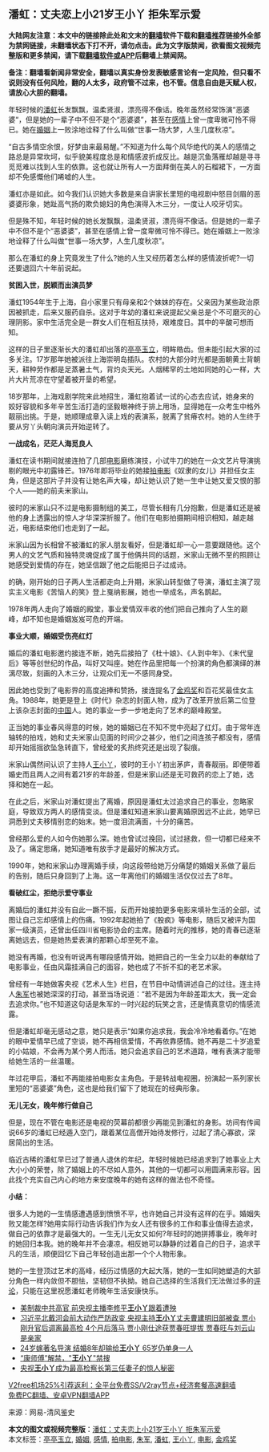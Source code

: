  <h2>潘虹：丈夫恋上小21岁王小丫 拒朱军示爱</h2> <p class="notice"><b>大陆网友注意：本文中的链接除此处和文末的<a href="https://github.com/bannedbook/fanqiang" >翻墙</a>软件下载和<a href="https://github.com/killgcd/justmysocks/blob/master/README.md">翻墙推荐</a>链接外全部为禁网链接，未翻墙状态下打不开，请勿点击。此为文字版禁闻，欲看图文视频完整版和更多禁闻，请下载<a href="https://github.com/bannedbook/fanqiang">翻墙软件或APP</a>后翻墙上禁闻网。</p><p>备注：翻墙看新闻非常安全，翻墙以真实身份发表敏感言论有一定风险，但只看不说则没有任何风险，翻的人太多，政府管不过来，也不管。信息自由是天赋人权，请放心大胆的翻墙。</b></p>  <div class="entry"> <p id="summary">年轻时候的<a href="https://www.bannedbook.org/bnews/tag/%E6%BD%98%E8%99%B9/" class="st_tag internal_tag" rel="tag" title="标签 潘虹 下的日志">潘虹</a>长发飘飘，温柔贤淑，漂亮得不像话。晚年虽然经常饰演“恶婆婆“，但是她的一辈子中不但不是个“恶婆婆”，甚至在<a href="https://www.bannedbook.org/bnews/tag/%e6%84%9f%e6%83%85/" class="st_tag internal_tag" rel="tag" title="标签 感情 下的日志">感情</a>上曾一度卑微可怜不得已。她在<a href="https://www.bannedbook.org/bnews/tag/%e5%a9%9a%e5%a7%bb/" class="st_tag internal_tag" rel="tag" title="标签 婚姻 下的日志">婚姻</a>上一败涂地诠释了什么叫做“世事一场大梦，人生几度秋凉”。</p> <p id="conimg">“自古多情空余恨，好梦由来最易醒。”不知道为什么每个风华绝代的美人的感情之路总是异常坎坷，似乎貌美程度总是和情感波折成反比。越是沉鱼落雁却越是寻寻觅觅难以找到人生的依靠。这也就让所有人一方面拜倒在美人的石榴裙下，一方面却不免感慨他们唏嘘的人生。</p> <p>潘虹亦是如此。如今我们认识她大多数是来自讲家长里短的电视剧中怒目剑眉的恶婆婆形象，她趾高气扬的欺负媳妇的角色演得入木三分，一度让人咬牙切实。</p> <p>但是殊不知，年轻时候的她长发飘飘，温柔贤淑，漂亮得不像话。但是她的一辈子中不但不是个“恶婆婆”，甚至在感情上曾一度卑微可怜不得已。她在婚姻上一败涂地诠释了什么叫做“世事一场大梦，人生几度秋凉”。</p> <p>那么在潘虹的身上究竟发生了什么?她的人生又经历着怎么样的感情波折呢?一切还要退回六十年前说起。</p> <p><strong>贫困入世，脱颖而出演员梦</strong></p> <p>潘虹1954年生于上海，自小家里只有母亲和2个妹妹的存在。父亲因为某些政治原因被抓走，后来又服药自杀。这对于年幼的潘虹来说提起父亲总是个不可磨灭的心理阴影。家中生活完全是一群女人们在相互扶持，艰难度日。其中的辛酸可想而知。</p> <p>这样的日子里逐渐长大的潘虹却出落的<a href="https://www.bannedbook.org/bnews/tag/%E4%BA%AD%E4%BA%AD%E7%8E%89%E7%AB%8B/" class="st_tag internal_tag" rel="tag" title="标签 亭亭玉立 下的日志">亭亭玉立</a>，明眸皓齿。但未能引起大家的过多关注。17岁那年她被派往上海崇明岛插队。农村的大部分时光都是面朝黄土背朝天，耕种劳作都是足蒸暑土气，背灼炎天光。人烟稀罕的土地如同她的心一样，大片大片荒凉在守望着被开垦的希望。</p> <p>18岁那年，上海戏剧学院来此地招生，潘虹抱着试一试的心态去应试，她身来的姣好容貌和多年辛苦生活打造的坚毅眼神终于排上用场，显得她在一众考生中格外靓丽出挑。于是，她顺理成章入读上戏的表演系，脱离了贫瘠农村。她的人生终于要从穷丫头朝向演员开始逆转了。</p>  <p><strong>一战成名，茫茫人海觅良人</strong></p> <p>潘虹在读书期间就接连拍了几部<a href="https://www.bannedbook.org/bnews/tag/%e7%94%b5%e5%bd%b1/" class="st_tag internal_tag" rel="tag" title="标签 电影 下的日志">电影</a>磨练演技，小试牛刀的她在一众文艺片导演挑剔的眼光中初露锋芒。1976年即将毕业的她接<a href="https://www.bannedbook.org/bnews/tag/%E6%8B%8D%E7%94%B5%E5%BD%B1/" class="st_tag internal_tag" rel="tag" title="标签 拍电影 下的日志">拍电影</a>《奴隶的女儿》并担任女主角，但是这部片子并没有让她名声大噪，却让她认识了她一生中让她又爱又恨的那个人——她的前夫米家山。</p> <p>彼时的米家山只不过是电影摄制组的美工，尽管长相有几分抱歉，但是潘虹还是被他的身上透露出的惊人才华深深折服了。他们在电影拍摄期间相识相知，越走越近，电影结束他们也走到了一起。</p> <p>米家山因为长相曾不被潘虹的家人朋友看好，但是潘虹却一心一意要跟随他。这个男人的文艺气质和独特灵魂促成了属于他俩共同的话题，米家山无微不至的照顾让她感受到爱情的存在，她坚信跟了他之后能把日子过成诗。</p> <p>的确，刚开始的日子两人生活都走向上升期，米家山转型做了导演，潘虹主演了现实主义电影《苦恼人的笑》登上戛纳影展，她也一举成名，声名鹊起。</p> <p>1978年两人走向了婚姻的殿堂，事业爱情双丰收的他们把自己推向了人生的巅峰，却不知也是婚姻岌岌可危的开端。</p> <p><strong>事业大顺，婚姻受伤亮红灯</strong></p> <p>婚后的潘虹电影邀约接连不断，她先后接拍了《杜十娘》、《人到中年》、《末代皇后》等等创世纪的作品，叫好又叫座。她在作品里把每一个扮演的角色都演绎的淋漓尽致，刻画的入木三分，让观众们无一不感同身受。</p> <p>因此她也受到了电影界的高度追捧和赞扬，接连提名了<a href="https://www.bannedbook.org/bnews/tag/%E9%87%91%E9%B8%A1%E5%A5%96/" class="st_tag internal_tag" rel="tag" title="标签 金鸡奖 下的日志">金鸡奖</a>和百花奖最佳女主角。1988年，她更是登上《时代》杂志的封面人物，成为了改革开放后第二位登上该杂志封面的<span class='wp_keywordlink_affiliate'><a href="https://www.bannedbook.org/" title="中国" target="_blank">中国</a></span>人。她的事业一步一步地走向了艺术的巅峰殿堂。</p>  <p>正当她的事业春风得意的时候，她的婚姻已在不知不觉中亮起了红灯。由于常年连轴转的拍戏，她和丈夫米家山见面的时间少之甚少，他们之间连孩子都没有，感情却开始摇摇欲坠急转直下，曾经爱的炙热终究还是出现了裂痕。</p> <p>米家山偶然间认识了主持人<a href="https://www.bannedbook.org/bnews/tag/%e7%8e%8b%e5%b0%8f%e4%b8%ab/" class="st_tag internal_tag" rel="tag" title="标签 王小丫 下的日志">王小丫</a>，彼时的王小丫初出茅庐，青春靓丽。即便带着婚史而且两人之间有着21岁的年龄差，但是米家山还是无可救药的恋上了她，选择和她在一起。</p> <p>在此之后，米家山对潘虹提出了离婚，原因是潘虹太过追求自己的事业，忽略家庭，导致双方两人的感情变淡。但是潘虹知道米家山要离婚原因远不止此，她早已洞悉到丈夫移情别恋的始末。她一度泪流满面，十分的痛苦。</p> <p>曾经那么爱的人如今伤她那么深。她也曾试过挽回，试过拯救，但一切都已经来不及了。痛定思痛，她知道唯有放手才是最好的解决方式。</p> <p>1990年，她和米家山办理离婚手续，向这段带给她万分痛楚的婚姻关系做了最后的告别，随后只身回到了上海。这一年离他们的婚姻生活仅仅过去了8年。</p> <p><strong>看破红尘，拒绝示爱守事业</strong></p> <p>离婚后的潘虹并没有自此一蹶不振，反而开始接拍更多电影来填补生活的全部，试图让自己忘却感情上的伤痛。1992年起她拍了《股疯》等电影，随后又被评为国家一级演员，还曾出任四川省电影协会的主席。随着时光的推移，她的青春已逐渐离她远去，但是她热爱表演的那颗心却至死不渝。</p> <p>她没有再婚，也没有听说再有哪段感情开始。她把自己的一生全力以赴的奉献给了电影事业，任由风霜挂满自己的面容，她也成了不折不扣的老艺术家。</p> <p>曾经有一年她做客央视《艺术人生》栏目，在节目中动情讲述自己的过往。连主持人<a href="https://www.bannedbook.org/bnews/tag/%e6%9c%b1%e5%86%9b/" class="st_tag internal_tag" rel="tag" title="标签 朱军 下的日志">朱军</a>也被她深深的打动，甚至当场说道：“若不是因为年龄差距太大，我一定会去追求你。”也不知道这句话是朱军的一时兴起的玩笑之言，还是情真意切的情感流露。</p>  <p>但是潘虹却毫无感动之意，她只是表示“如果你追求我，我会冷冷地看着你。”在她的眼中爱情早已成了空谈，她不再相信爱情，不再依靠感情。她不再是二十岁追爱的小姑娘，不会再为某个男人而活。她只会追求自己的艺术道路，唯有表演才能带给她生活的一丝温暖。</p> <p>年过花甲后，潘虹不再能接拍电影女主角色。于是转战电视圈，扮演起一系列家长里短的“恶婆婆”角色，这也是给我们留下了她现在的经典形象。</p> <p><strong>无儿无女，晚年修行做自己</strong></p> <p>但是，现在不管在电影还是电视的荧幕前都很少再能见到潘虹的身影。坊间有传闻说66岁的潘虹已经遁入空门，跟着某位高僧开始待发修行，过起了清心寡欲，深居简出的生活。</p> <p>临近古稀的潘虹早已过了普通人退休的年纪，年轻时候她已经追求到了她事业上大大小小的荣誉，除了婚姻上的不尽如人意外，其他的一切都可以用圆满来形容。因此找个充实自己内心的地方来安度晚年的她有这样的做法也不奇怪。</p> <p><strong>小结：</strong></p> <p>很多人为她的一生情感遭遇感到愤愤不平，也许她自己并没有这样的在乎。婚姻失败又能怎样?她用实际行动告诉我们作为女人还有很多的工作和事业值得去追求，做自己的依靠才是最强大的。一生无儿无女又如何?年轻时的她拼搏事业，晚年时的她回归本我。她的晚年并不会凄凉。相反她可以静静的过着自己的日子，追求平凡的生活，顺便回忆下自己年轻创造出那一个个人物形象。</p> <p>她的一生登顶过艺术的高峰，经历过情感的大起大落，她的一生如同她塑造的大部分角色一样内敛但不胆怯，坚韧但不执拗。她自己选择的生活我们无法做过多的<span class='wp_keywordlink_affiliate'><a href="https://www.bannedbook.org/bnews/comments/" title="新闻评论" target="_blank">评论</a></span>，只能在这里祝愿潘虹老师晚年生活安康快乐。</p> <ul class='op-related-articles' title='相关阅读'> <li><a href='https://www.bannedbook.org/bnews/cnnews/20201210/1444995.html' target='_blank'>美制裁中共高官 前央视主播李修平<b>王小丫</b>跟着遭殃</a></li> <li><a href='https://www.bannedbook.org/bnews/comments/20200723/1365146.html' target='_blank'>习近平北戴河会前大动作严防政变 央视主持<b>王小丫</b>丈夫曹建明旧部被查 贾小刚升官后调离最高检 4个月后落马 贾小刚仕途获贾春旺提拔 贾春旺与刘云山是亲家</a></li> <li><a href='https://www.bannedbook.org/bnews/yule/20190930/1199431.html' target='_blank'>24岁嫁著名导演  结婚8年却输给<b>王小丫</b>  65岁仍单身一人</a></li> <li><a href='https://www.bannedbook.org/bnews/ssgc/20140220/692435.html' target='_blank'>“康师傅”解禁，&quot;<b>王小丫</b>&quot;禁搜</a></li> <li><a href='https://www.bannedbook.org/bnews/topimagenews/20170204/653927.html' target='_blank'>央视<b>王小丫</b>成为最高检察长第三任妻子的惊人秘密</a></li> </ul> <p class="texttj"> <a href="https://www.bannedbook.org/forum23/topic22702.html" target="_blank">V2free机场25%引荐返利：全平台免费SS/V2ray节点+经济套餐高速翻墙</a><br/> <a href="https://github.com/bannedbook/fanqiang/wiki/%E7%A6%81%E9%97%BB%E7%BD%91%E5%AE%89%E5%8D%93%E7%BF%BB%E5%A2%99%E6%96%B0%E9%97%BBAPP" target="_blank">免费PC翻墙、安卓VPN翻墙APP</a></p><p> 来源：网易-清风鉴史 </p> <a name='sharetosocial'></a>       <div><b>本文的图文或视频完整版</b>：<a href='https://www.bannedbook.org/bnews/lifebaike/20201224/1454265.html'>潘虹：丈夫恋上小21岁王小丫 拒朱军示爱</a></div>  </div><!--END ENTRY--> <div class="postfooter"> <div>本文标签：<a href="https://www.bannedbook.org/bnews/tag/%E4%BA%AD%E4%BA%AD%E7%8E%89%E7%AB%8B/" rel="tag">亭亭玉立</a>, <a href="https://www.bannedbook.org/bnews/tag/%e5%a9%9a%e5%a7%bb/" rel="tag">婚姻</a>, <a href="https://www.bannedbook.org/bnews/tag/%e6%84%9f%e6%83%85/" rel="tag">感情</a>, <a href="https://www.bannedbook.org/bnews/tag/%E6%8B%8D%E7%94%B5%E5%BD%B1/" rel="tag">拍电影</a>, <a href="https://www.bannedbook.org/bnews/tag/%e6%9c%b1%e5%86%9b/" rel="tag">朱军</a>, <a href="https://www.bannedbook.org/bnews/tag/%E6%BD%98%E8%99%B9/" rel="tag">潘虹</a>, <a href="https://www.bannedbook.org/bnews/tag/%e7%8e%8b%e5%b0%8f%e4%b8%ab/" rel="tag">王小丫</a>, <a href="https://www.bannedbook.org/bnews/tag/%e7%94%b5%e5%bd%b1/" rel="tag">电影</a>, <a href="https://www.bannedbook.org/bnews/tag/%E9%87%91%E9%B8%A1%E5%A5%96/" rel="tag">金鸡奖</a></div>  </div><!--END POSTFOOTER--> 